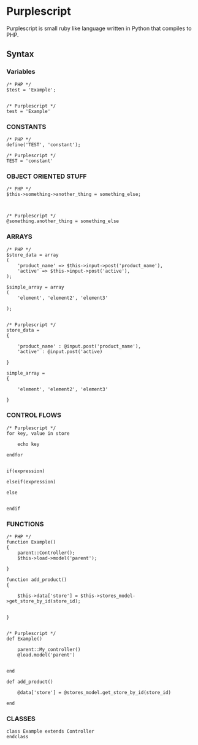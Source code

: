 #  Purplescript #


Purplescript is small ruby like language written in Python that compiles to PHP.


## Syntax ##


### Variables  ### 
	/* PHP */
	$test = 'Example';


	/* Purplescript */
	test = 'Example'



### CONSTANTS ###

	/* PHP */
	define('TEST', 'constant');

	/* Purplescript */
	TEST = 'constant'


### OBJECT ORIENTED STUFF ###
	
	
	/* PHP */
	$this->something->another_thing = something_else;



	/* Purplescript */
	@something.another_thing = something_else


###	ARRAYS ###
	
	/* PHP */
	$store_data = array
	(
		'product_name' => $this->input->post('product_name'),
		'active' => $this->input->post('active'),
	);

	$simple_array = array
	(
		'element', 'element2', 'element3'

	);


	/* Purplescript */
	store_data =
	{

		'product_name' : @input.post('product_name'),
		'active' : @input.post('active)

	}

	simple_array =
	{

		'element', 'element2', 'element3'

	}





### CONTROL FLOWS ###
	
	
	/* Purplescript */
	for key, value in store

		echo key

	endfor


	if(expression)

	elseif(expression)

	else


	endif





### FUNCTIONS ###
	
	
	/* PHP */
	function Example()
	{
		parent::Controller();
		$this->load->model('parent');

	}

	function add_product()
	{

		$this->data['store'] = $this->stores_model->get_store_by_id(store_id);


	}


	/* Purplescript */
	def Example()

		parent::My_controller()
		@load.model('parent')


	end

	def add_product()

		@data['store'] = @stores_model.get_store_by_id(store_id)

	end
	
	
### CLASSES ###
	

    class Example extends Controller
	endclass